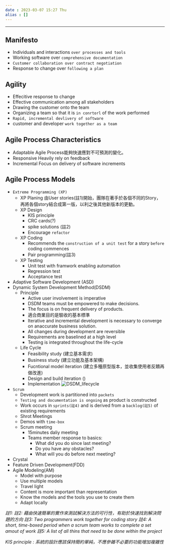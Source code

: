 ```yaml
---
date : 2023-03-07 15:27 Thu
alias : []
---
```


---
## Manifesto
+ Individuals and interactions `over processes and tools`
+ Working software over `comprehensive documentation`
+ `Customer collaboration over contract negotiation`
+ Response to change over `following a plan`

## Agility

+ Effecitive response to change
+ Effective communication among all stakeholders
+ Drawing the customer onto the team
+ Organizing a team so that it is `in conrtorl` of the work performed
+ `Rapid, incremental devlivery of software`
+ customer and developer `work together as a team`


## Agile Process Characteristics
+ Adaptable
	Agile Process能夠快速應對不可預測的變化。
+ Responsive
	Heavily rely on feedback
+ Incremental
	Focus on delivery of software increments

## Agile Process Models
+ `Extreme Programming (XP)`
	+ XP Planing
		由User stories(註1)開始，團隊在著手於各個不同的Story，再將各個story結合成第一版，以利之後其他新版本的更動。
	+ XP Design
		+ KIS principle
		+ CRC cards(?)
		+ spike solutions (註2)
		+ Encourage `refactor`
	+ XP Coding
		+ Recommends the `construction of a unit test` for a story `before` coding commences
		+ Pair programming(註3)
	+ XP Testing
		+ Unit test with framwork enabling automation
		+ Regression test
		+ Acceptance test
+ Adaptive Software Development (ASD)
+ Dynamic System Development Method(DSDM)
	+ Principle
		+ Active user involvement is imperative
		+ DSDM teams must be empowered to make decisions.
		+ The focus is on frequent delivery of products.
		+ 適合商業目的是驗收的基本標準
		+ Iterative and incremental development is necessary to converge on anaccurate business solution.
		+ All changes during development are reversible
		+ Requirements are baselined at a high level
		+ Testing is integrated throughout the life-cycle
	+ Life Cycle
		+ Feasibility study (建立基本需求)
		+ Business study (建立功能及基本架構)
		+ Fucntional model iteration (建立多種原型版本，並收集使用者反饋再做改進)
		+ Design and build iteration ()
		+ Implementation
	![DSDM_lifecycle](DSDM_lifecycle.png)
+ `Scrum`
	+ Development work is partitioned into `packets`
	+ `Testing and documentation is ongoing` as product is constructed
	+ Work occurs in `sprints(註4)` and is derived from a `backlog(註5)` of existing requirements
	+ Shrot Meetings
	+ Demos with `time-box`
	+ Scrum meeting 
		+ 15minutes daliy meeting
		+ Teams member response to basics:
			+ What did you do since last meeting?
			+ Do you have any obstacles?
			+ What will you do before next meeting?
+ Crystal
+ Feature Driven Development(FDD)
+ Agile Modeling(AM)
	+ Model with purpose
	+ Use multiple models
	+ Travel light
	+ Content is more important than representation
	+ Know the models and the tools you use to create them
	+ Adapt locally


*註1:*
*註2: 藉由快速簡單的實作來測試解決方法的可行性，有助於快速找到解決問題的方向*
*註3: Two programmers work together for coding story*
*註4: A short, time-boxed period when a scrum team works to complete a set amout of work*
*註5: A list of all thins that need to be done within the project*

*KIS principle : 系統的設計應該保持簡約單純，不應參雜不必要的功能增加複雜性*